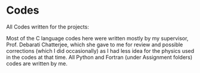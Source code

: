 # Codes
All Codes written for the projects:

Most of the C language codes here were written mostly by my supervisor, Prof. Debarati Chatterjee, which she gave to me for review and possible corrections (which I did occasionally) as I had less idea for the physics used in the codes at that time. All Python and Fortran (under Assignment folders) codes are written by me.

